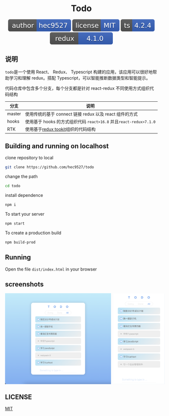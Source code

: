 <div style="text-align:center;" align="center">

# Todo

![](svg/author-hec9527.svg)
![](svg/license-MIT.svg)
![](svg/ts-4.2.4.svg)
![](svg/redux-4.1.0.svg)

</div>

## 说明

`todo`是一个使用 React、 Redux、 Typescript 构建的应用，该应用可以很好地帮助学习和理解 redux。搭配 Typescript，可以智能推断数据类型和智能提示。

代码仓库中包含多个分支，每个分支都是针对 react-redux 不同使用方式组织代码结构

| 分支   | 说明                                                                                 |
| ------ | ------------------------------------------------------------------------------------ |
| master | 使用传统的基于 connect 链接 redux 以及 react 组件的方式                              |
| hooks  | 使用基于 hooks 的方式组织代码 `react>16.8` 并且`react-redux>7.1.0`                   |
| RTK    | 使用基于[redux tookit](https://www.npmjs.com/package/@reduxjs/toolkit)组织的代码结构 |

## Building and running on localhost

clone repository to local

```zsh
git clone https://github.com/hec9527/todo
```

change the path

```zsh
cd todo
```

install dependence

```zsh
npm i
```

To start your server

```zsh
npm start
```

To create a production build

```zsh
npm build-prod
```

## Running

Open the file `dist/index.html` in your browser

## screenshots

<div style="display:flex;">
<img src="./images/screenshot-pc.png" width='auto' height='300' style="margin-right:8px" />

<img src="./images/screenshot-mobile.png" width='auto' height='300' />
</div>

## LICENSE

[MIT](./LICENSE)
